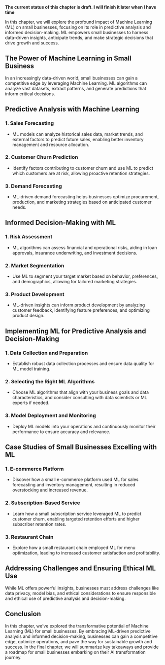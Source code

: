 **The current status of this chapter is draft. I will finish it later when I have time**

In this chapter, we will explore the profound impact of Machine Learning (ML) on small businesses, focusing on its role in predictive analysis and informed decision-making. ML empowers small businesses to harness data-driven insights, anticipate trends, and make strategic decisions that drive growth and success.

The Power of Machine Learning in Small Business
-----------------------------------------------

In an increasingly data-driven world, small businesses can gain a competitive edge by leveraging Machine Learning. ML algorithms can analyze vast datasets, extract patterns, and generate predictions that inform critical decisions.

Predictive Analysis with Machine Learning
-----------------------------------------

### 1. **Sales Forecasting**

* ML models can analyze historical sales data, market trends, and external factors to predict future sales, enabling better inventory management and resource allocation.

### 2. **Customer Churn Prediction**

* Identify factors contributing to customer churn and use ML to predict which customers are at risk, allowing proactive retention strategies.

### 3. **Demand Forecasting**

* ML-driven demand forecasting helps businesses optimize procurement, production, and marketing strategies based on anticipated customer needs.

Informed Decision-Making with ML
--------------------------------

### 1. **Risk Assessment**

* ML algorithms can assess financial and operational risks, aiding in loan approvals, insurance underwriting, and investment decisions.

### 2. **Market Segmentation**

* Use ML to segment your target market based on behavior, preferences, and demographics, allowing for tailored marketing strategies.

### 3. **Product Development**

* ML-driven insights can inform product development by analyzing customer feedback, identifying feature preferences, and optimizing product design.

Implementing ML for Predictive Analysis and Decision-Making
-----------------------------------------------------------

### 1. **Data Collection and Preparation**

* Establish robust data collection processes and ensure data quality for ML model training.

### 2. **Selecting the Right ML Algorithms**

* Choose ML algorithms that align with your business goals and data characteristics, and consider consulting with data scientists or ML experts if needed.

### 3. **Model Deployment and Monitoring**

* Deploy ML models into your operations and continuously monitor their performance to ensure accuracy and relevance.

Case Studies of Small Businesses Excelling with ML
--------------------------------------------------

### 1. **E-commerce Platform**

* Discover how a small e-commerce platform used ML for sales forecasting and inventory management, resulting in reduced overstocking and increased revenue.

### 2. **Subscription-Based Service**

* Learn how a small subscription service leveraged ML to predict customer churn, enabling targeted retention efforts and higher subscriber retention rates.

### 3. **Restaurant Chain**

* Explore how a small restaurant chain employed ML for menu optimization, leading to increased customer satisfaction and profitability.

Addressing Challenges and Ensuring Ethical ML Use
-------------------------------------------------

While ML offers powerful insights, businesses must address challenges like data privacy, model bias, and ethical considerations to ensure responsible and ethical use of predictive analysis and decision-making.

Conclusion
----------

In this chapter, we've explored the transformative potential of Machine Learning (ML) for small businesses. By embracing ML-driven predictive analysis and informed decision-making, businesses can gain a competitive edge, optimize operations, and pave the way for sustainable growth and success. In the final chapter, we will summarize key takeaways and provide a roadmap for small businesses embarking on their AI transformation journey.
